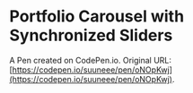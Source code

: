 # Portfolio Carousel with Synchronized Sliders

A Pen created on CodePen.io. Original URL: [https://codepen.io/suuneee/pen/oNOpKwj](https://codepen.io/suuneee/pen/oNOpKwj).

